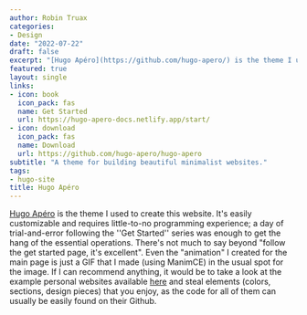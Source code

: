```yaml
---
author: Robin Truax
categories:
- Design
date: "2022-07-22"
draft: false
excerpt: "[Hugo Apéro](https://github.com/hugo-apero/) is the theme I used to create this website. It's easily customizable and requires little-to-no programming experience; a day of trial-and-error following the ''Get Started'' series was enough to get the hang of the essential operations. "
featured: true
layout: single
links: 
- icon: book
  icon_pack: fas
  name: Get Started
  url: https://hugo-apero-docs.netlify.app/start/
- icon: download
  icon_pack: fas
  name: Download
  url: https://github.com/hugo-apero/hugo-apero
subtitle: "A theme for building beautiful minimalist websites."
tags:
- hugo-site
title: Hugo Apéro
---
```


[Hugo Apéro](https://github.com/hugo-apero/) is the theme I used to create this website. It's easily customizable and requires little-to-no programming experience; a day of trial-and-error following the ''Get Started'' series was enough to get the hang of the essential operations. There's not much to say beyond "follow the get started page, it's excellent". Even the "animation" I created for the main page is just a GIF that I made (using ManimCE) in the usual spot for the image. If I can recommend anything, it would be to take a look at the example personal websites available [here](https://hugo-apero-docs.netlify.app/project/) and steal elements (colors, sections, design pieces) that you enjoy, as the code for all of them can usually be easily found on their Github.